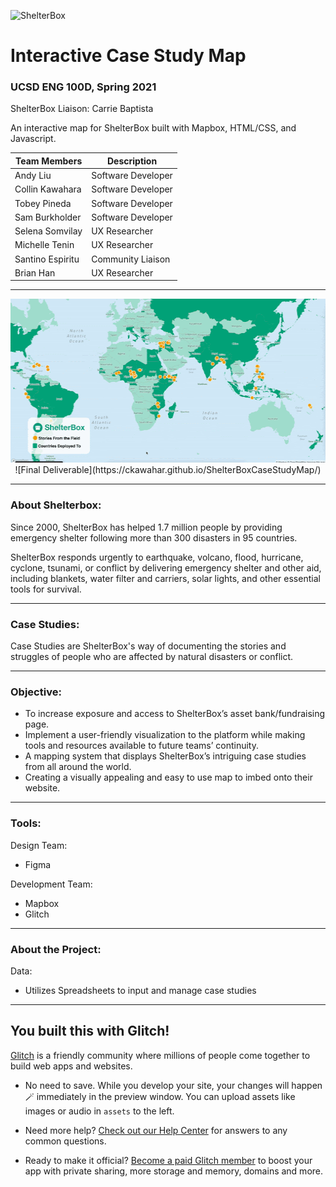 ![ShelterBox](https://cdn.glitch.com/abd96fa6-f9f8-440d-bf3b-41cf6978fa68%2FCopy%20of%20ShelterBox_logo_strapline.png?v=1622401440388)
# Interactive Case Study Map
### UCSD ENG 100D, Spring 2021

ShelterBox Liaison: Carrie Baptista

An interactive map for ShelterBox built with Mapbox, HTML/CSS, and Javascript.

| Team Members | Description |
| ----------- | ----------- |
| Andy Liu | Software Developer |
| Collin Kawahara | Software Developer |
| Tobey Pineda | Software Developer |
| Sam Burkholder | Software Developer |
| Selena Somvilay | UX Researcher |
| Michelle Tenin | UX Researcher |
| Santino Espiritu | Community Liaison  |
| Brian Han | UX Researcher |

---

<p align="center">
  <img width="512" height="262" src="https://github.com/TobeyPineda/Shelterbox-InteractiveCaseStudyMap/blob/main/Images/ShelterboxDemo.gif">
  ![Final Deliverable](https://ckawahar.github.io/ShelterBoxCaseStudyMap/)
</p>

---

### About Shelterbox:
Since 2000, ShelterBox has helped 1.7 million people by providing emergency shelter following more than 300 disasters in 95 countries.

ShelterBox responds urgently to earthquake, volcano, flood, hurricane, cyclone, tsunami, or conflict by delivering emergency shelter and other aid, including blankets, water filter and carriers, solar lights, and other essential tools for survival.

---
### Case Studies:
Case Studies are ShelterBox's way of documenting the stories and struggles of people who are affected by natural disasters or conflict.

---
### Objective:
- To increase exposure and access to ShelterBox’s asset bank/fundraising page. 
- Implement a user-friendly visualization to the platform while making tools and resources available to future teams’ continuity. 
- A mapping system that displays ShelterBox’s intriguing case studies from all around the world. 
- Creating a visually appealing and easy to use map to imbed onto their website. 

---

### Tools:

Design Team:
- Figma

Development Team:
- Mapbox
- Glitch

---

### About the Project:
Data:
- Utilizes Spreadsheets to input and manage case studies

---

## You built this with Glitch!

[Glitch](https://glitch.com) is a friendly community where millions of people come together to build web apps and websites.

- No need to save. While you develop your site, your changes will happen 🪄 immediately in the preview window. You can upload assets like images or audio in `assets` to the left.

- Need more help? [Check out our Help Center](https://help.glitch.com/) for answers to any common questions.
- Ready to make it official? [Become a paid Glitch member](https://glitch.com/pricing) to boost your app with private sharing, more storage and memory, domains and more.
